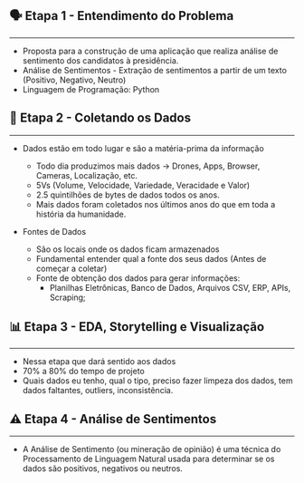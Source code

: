 ## **🗣** Etapa 1 - Entendimento do Problema

---


- Proposta para a construção de uma aplicação que realiza análise de sentimento dos candidatos à presidência.
- Análise de Sentimentos - Extração de sentimentos a partir de um texto (Positivo, Negativo, Neutro)
- Linguagem de Programação: Python

## 🧩 Etapa 2 - Coletando os Dados

---

- Dados estão em todo lugar e são a matéria-prima da informação
    - Todo dia produzimos mais dados → Drones, Apps, Browser, Cameras, Localização, etc.
    - 5Vs (Volume, Velocidade, Variedade, Veracidade e Valor)
    - 2.5 quintilhões de bytes de dados todos os anos.
    - Mais dados foram coletados nos últimos anos do que em toda a história da humanidade.
    
- Fontes de Dados
    - São os locais onde os dados ficam armazenados
    - Fundamental entender qual a fonte dos seus dados (Antes de começar a coletar)
    - Fonte de obtenção dos dados para gerar informações:
        - Planilhas Eletrônicas, Banco de Dados, Arquivos CSV, ERP, APIs, Scraping;

## 📊 Etapa 3 - EDA, Storytelling e Visualização

---

- Nessa etapa que dará sentido aos dados
- 70% a 80% do tempo de projeto
- Quais dados eu tenho, qual o tipo, preciso fazer limpeza dos dados, tem dados faltantes, outliers, inconsistência.


## **⚠️** Etapa 4 - Análise de Sentimentos

---

- A Análise de Sentimento (ou mineração de opinião) é uma técnica do Processamento de Linguagem Natural usada para determinar se os dados são positivos, negativos ou neutros.

    
